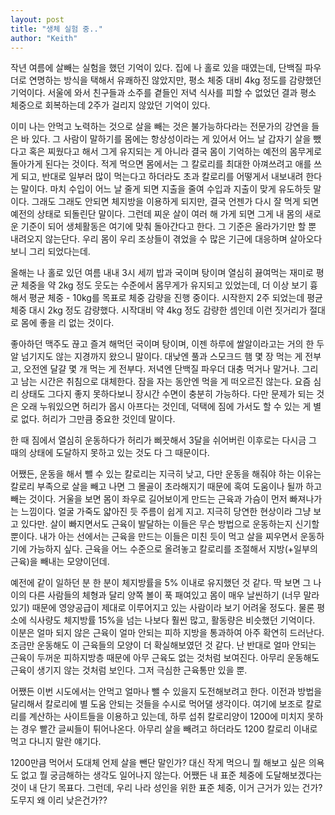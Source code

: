 ```yaml
---
layout: post
title: "생체 실험 중.."
author: "Keith"
---
```



작년 여름에 살빼는 실험을 했던 기억이 있다. 집에 나 홀로 있을 때였는데, 단백질 파우더로 연명하는 방식을 택해서 유쾌하진 않았지만, 평소 체중 대비 4kg 정도를 감량했던 기억이다. 서울에 와서 친구들과 소주를 곁들인 저녁 식사를 피할 수 없었던 결과 평소 체중으로 회복하는데 2주가 걸리지 않았던 기억이 있다.




이미 나는 안먹고 노력하는 것으로 살을 빼는 것은 불가능하다라는 전문가의 강연을 들은 바 있다. 그 사람이 말하기를 몸에는 항상성이라는 게 있어서 어느 날 갑자기 살을 뺐다고 혹은 찌웠다고 해서 그게 유지되는 게 아니라 결국 몸이 기억하는 예전의 몸무게로 돌아가게 된다는 것이다. 적게 먹으면 몸에서는 그 칼로리를 최대한 아껴쓰려고 애를 쓰게 되고, 반대로 일부러 많이 먹는다고 하더라도 초과 칼로리를 어떻게서 내보내려 한다는 말이다. 마치 수입이 어느 날 줄게 되면 지출을 줄여 수입과 지출이 맞게 유도하듯 말이다. 그래도 그래도 안되면 체지방을 이용하게 되지만, 결국 언젠가 다시 잘 먹게 되면 예전의 상태로 되돌린단 말이다. 그런데 찌운 살이 여러 해 가게 되면 그게 내 몸의 새로운 기준이 되어 생체활동은 여기에 맞춰 돌아간다고 한다. 그 기준은 올라가기만 할 뿐 내려오지 않는단다. 우리 몸이 우리 조상들이 겪었을 수 많은 기근에 대응하며 살아오다보니 그리 되었다는데. 




올해는 나 홀로 있던 여름 내내 3시 세끼 밥과 국이며 탕이며 열심히 끓여먹는 재미로 평균 체중을 약 2kg 정도 웃도는 수준에서 몸무게가 유지되고 있었는데, 더 이상 보기 흉해서 평균 체중 - 10kg를 목표로 체중 감량을 진행 중이다. 시작한지 2주 되었는데 평균 체중 대시 2kg 정도 감량했다. 시작대비 약 4kg 정도 감량한 셈인데 이런 짓거리가 절대로 몸에 좋을 리 없는 것이다. 




좋아하던 맥주도 끊고 즐겨 해먹던 국이며 탕이며, 이젠 하루에 쌀알이라고는 거의 한 두알 넘기지도 않는 지경까지 왔으니 말이다. 대낮엔 풀과 스모크드 햄 몇 장 먹는 게 전부고, 오전엔 달걀 몇 개 먹는 게 전부다. 저녁엔 단백질 파우더 대충 먹거나 말거나. 그리고 남는 시간은 취침으로 대체한다. 잠을 자는 동안엔 먹을 게 떠오르진 않는다. 요즘 심리 상태도 그다지 좋지 못하다보니 장시간 수면이 충분히 가능하다. 다만 문제가 되는 것은 오래 누워있으면 허리가 몹시 아프다는 것인데, 덕택에 짐에 가서도 할 수 있는 게 별로 없다. 허리가 그만큼 중요한 것인데 말이다. 




한 때 짐에서 열심히 운동하다가 허리가 삐끗해서 3달을 쉬어버린 이후로는 다시금 그 때의 상태에 도달하지 못하고 있는 것도 다 그 때문이다. 




어쨌든, 운동을 해서 뺄 수 있는 칼로리는 지극히 낮고, 다만 운동을 해줘야 하는 이유는 칼로리 부족으로 살을 빼고 나면 그 몰골이 초라해지기 때문에 혹여 도움이나 될까 하고 빼는 것이다. 거울을 보면 몸이 좌우로 길어보이게 만드는 근육과 가슴이 먼저 빠져나가는 느낌이다. 얼굴 가죽도 얇아진 듯 주름이 쉽게 지고. 지극히 당연한 현상이라 그냥 보고 있다만. 살이 빠지면서도 근육이 발달하는 이들은 무슨 방법으로 운동하는지 신기할 뿐이다. 내가 아는 선에서는 근육을 만드는 이들은 미친 듯이 먹고 살을 찌우면서 운동하기에 가능하지 싶다. 근육을 어느 수준으로 올려놓고 칼로리를 조절해서 지방(+일부의 근육)을 빼내는 모양이던데.




예전에 같이 일하던 분 한 분이 체지방률을 5% 이내로 유지했던 것 같다. 딱 보면 그 나이의 다른 사람들의 체형과 달리 양쪽 볼이 푹 패여있고 몸이 매우 날씬하기 (너무 말라있기) 때문에 영양공급이 제대로 이루어지고 있는 사람이라 보기 어려울 정도다. 물론 평소에 식사량도 체지방률 15%을 넘는 나보다 훨씬 많고, 활동량은 비슷했던 기억이다. 이분은 얼마 되지 않은 근육이 얼마 안되는 피하 지방을 통과하여 아주 확연히 드러난다. 조금만 운동해도 이 근육들의 모양이 더 확실해보였던 것 같다. 난 반대로 얼마 안되는 근육이 두꺼운 피하지방층 때문에 아무 근육도 없는 것처럼 보여진다. 아무리 운동해도 근육이 생기지 않는 것처럼 보인다. 그저 극심한 근육통만 있을 뿐.




어쨌든 이번 시도에서는 안먹고 얼마나 뺄 수 있을지 도전해보려고 한다. 이전과 방법을 달리해서 칼로리에 별 도움 안되는 것들을 수시로 먹어댈 생각이다. 여기에 보조로 칼로리를 계산하는 사이트들을 이용하고 있는데, 하루 섭취 칼로리양이 1200에 미치지 못하는 경우 빨간 글씨들이 튀어나온다. 아무리 살을 빼려고 하더라도 1200 칼로리 이내로 먹고 다니지 말란 얘기다. 




1200만큼 먹어서 도대체 언제 살을 뺀단 말인가? 대신 작게 먹으니 뭘 해보고 싶은 의욕도 없고 뭘 궁금해하는 생각도 일어나지 않는다. 어쨌든 내 표준 체중에 도달해보겠다는 것이 내 단기 목표다. 그런데, 우리 나라 성인을 위한 표준 체중, 이거 근거가 있는 건가? 도무지 왜 이리 낮은건가??





